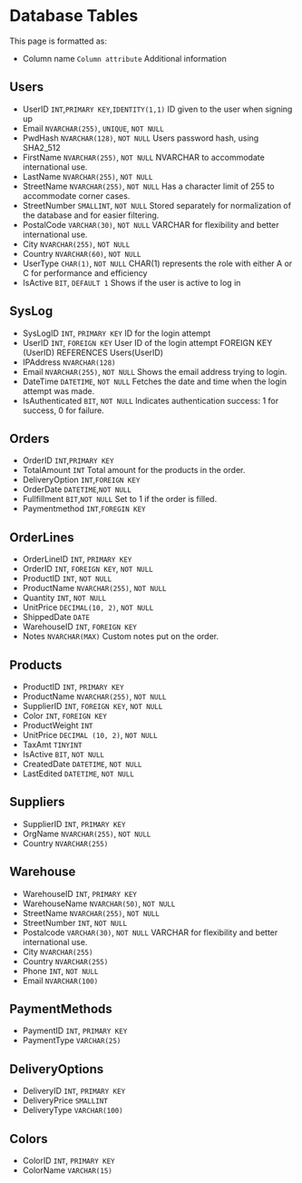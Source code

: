 # **Database Tables**
This page is formatted as: 

* Column name `Column attribute` Additional information

## **Users**

* UserID `INT`,`PRIMARY KEY`,`IDENTITY(1,1)` ID given to the user when signing up
* Email `NVARCHAR(255)`, `UNIQUE`, `NOT NULL` 
* PwdHash `NVARCHAR(128)`, `NOT NULL` Users password hash, using SHA2_512
* FirstName `NVARCHAR(255)`, `NOT NULL` NVARCHAR to accommodate international use. 
* LastName `NVARCHAR(255)`, `NOT NULL` 
* StreetName `NVARCHAR(255)`, `NOT NULL` Has a character limit of 255 to accommodate corner cases.
* StreetNumber `SMALLINT`, `NOT NULL` Stored separately for normalization of the database and for easier filtering.
* PostalCode  `VARCHAR(30)`, `NOT NULL` VARCHAR for flexibility and better international use.
* City `NVARCHAR(255)`, `NOT NULL`
* Country  `NVARCHAR(60)`, `NOT NULL`
* UserType `CHAR(1)`, `NOT NULL` CHAR(1) represents the role with either A or C for performance and efficiency 
* IsActive `BIT`, `DEFAULT 1` Shows if the user is active to log in

## **SysLog**

* SysLogID `INT`, `PRIMARY KEY` ID for the login attempt
* UserID  `INT`, `FOREIGN KEY` User ID of the login attempt FOREIGN KEY (UserID) REFERENCES Users(UserID)
* IPAddress  `NVARCHAR(128)`
* Email  `NVARCHAR(255)`, `NOT NULL` Shows the email address trying to login.
* DateTime `DATETIME`, `NOT NULL` Fetches the date and time when the login attempt was made.
* IsAuthenticated `BIT`, `NOT NULL` Indicates authentication success: 1 for success, 0 for failure.


## **Orders**

* OrderID `INT`,`PRIMARY KEY`
* TotalAmount `INT` Total amount for the products in the order.
* DeliveryOption `INT`,`FOREIGN KEY` 
* OrderDate `DATETIME`,`NOT NULL`
* Fullfillment `BIT`,`NOT NULL` Set to 1 if the order is filled.
* Paymentmethod `INT`,`FOREGIN KEY` 

## **OrderLines**

* OrderLineID `INT`, `PRIMARY KEY`
* OrderID `INT`, `FOREIGN KEY`, `NOT NULL`
* ProductID  `INT`, `NOT NULL`
* ProductName `NVARCHAR(255)`, `NOT NULL`
* Quantity `INT`, `NOT NULL`
* UnitPrice `DECIMAL(10, 2)`, `NOT NULL`
* ShippedDate `DATE`
* WarehouseID `INT`, `FOREIGN KEY`
* Notes  `NVARCHAR(MAX)` Custom notes put on the order.

## **Products**

* ProductID `INT`, `PRIMARY KEY`
* ProductName `NVARCHAR(255)`, `NOT NULL` 
* SupplierID `INT`, `FOREIGN KEY`, `NOT NULL`
* Color `INT`, `FOREIGN KEY`
* ProductWeight `INT` 
* UnitPrice `DECIMAL (10, 2)`, `NOT NULL` 
* TaxAmt `TINYINT`
* IsActive `BIT`, `NOT NULL`
* CreatedDate `DATETIME`, `NOT NULL`
* LastEdited `DATETIME`, `NOT NULL`

## **Suppliers**

* SupplierID `INT`, `PRIMARY KEY`
* OrgName `NVARCHAR(255)`, `NOT NULL`
* Country `NVARCHAR(255)`


## **Warehouse**

* WarehouseID `INT`, `PRIMARY KEY`
* WarehouseName `NVARCHAR(50)`, `NOT NULL`
* StreetName `NVARCHAR(255)`, `NOT NULL`
* StreetNumber `INT`, `NOT NULL`
* Postalcode `VARCHAR(30)`, `NOT NULL` VARCHAR for flexibility and better international use.
* City `NVARCHAR(255)`
* Country `NVARCHAR(255)`
* Phone `INT`, `NOT NULL`
* Email `NVARCHAR(100)`

## **PaymentMethods**

* PaymentID `INT`, `PRIMARY KEY`
* PaymentType `VARCHAR(25)`

## **DeliveryOptions**

* DeliveryID `INT`, `PRIMARY KEY`
* DeliveryPrice `SMALLINT`
* DeliveryType `VARCHAR(100)`

## **Colors**

* ColorID `INT`, `PRIMARY KEY`
* ColorName `VARCHAR(15)`

